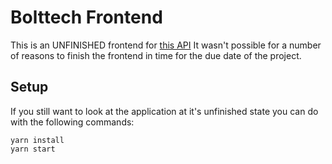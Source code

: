 # Bolttech Frontend

This is an UNFINISHED frontend for [this API](https://github.com/andreluizpd/bolttech-api)
It wasn't possible for a number of reasons to finish the frontend in time for the due date of the project.

## Setup

If you still want to look at the application at it's unfinished state you can do with the following commands:

```
yarn install
yarn start
```
